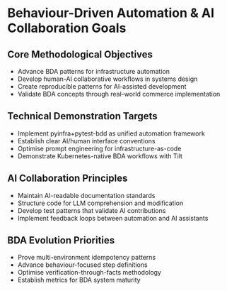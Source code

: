# Behaviour-Driven Automation & AI Collaboration Goals

## Core Methodological Objectives
- Advance BDA patterns for infrastructure automation
- Develop human-AI collaborative workflows in systems design
- Create reproducible patterns for AI-assisted development
- Validate BDA concepts through real-world commerce implementation

## Technical Demonstration Targets
- Implement pyinfra+pytest-bdd as unified automation framework
- Establish clear AI/human interface conventions
- Optimise prompt engineering for infrastructure-as-code
- Demonstrate Kubernetes-native BDA workflows with Tilt

## AI Collaboration Principles
- Maintain AI-readable documentation standards
- Structure code for LLM comprehension and modification
- Develop test patterns that validate AI contributions
- Implement feedback loops between automation and AI assistants

## BDA Evolution Priorities
- Prove multi-environment idempotency patterns
- Advance behaviour-focused step definitions
- Optimise verification-through-facts methodology
- Establish metrics for BDA system maturity
